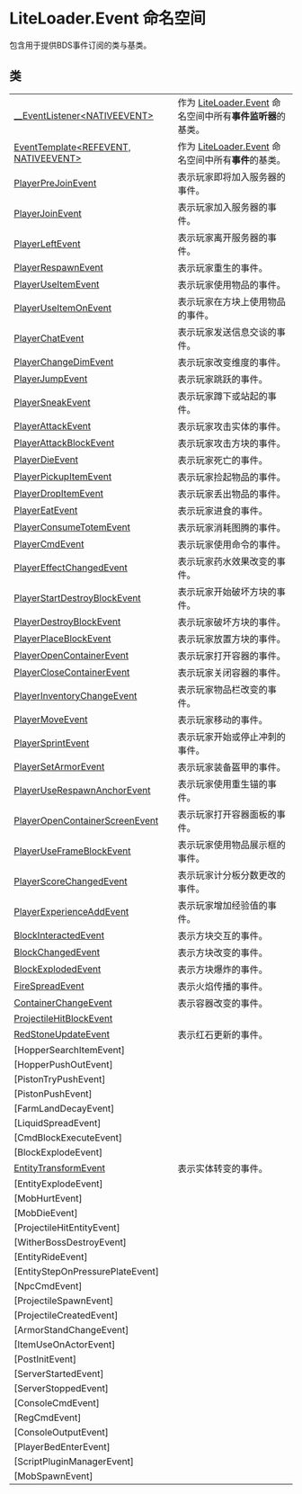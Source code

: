 # LiteLoader.Event 命名空间

包含用于提供BDS事件订阅的类与基类。

## 类

|||
|-|-|
|[__EventListener\<NATIVEEVENT\>](TemplateClass/__EventListener_NATIVEEVENT/__EventListener_NATIVEEVENT)|作为 [LiteLoader.Event](../../LiteLoader.Event) 命名空间中所有**事件监听器**的基类。|
|[EventTemplate\<REFEVENT, NATIVEEVENT\>](TemplateClass/EventTemplate_REFEVENT_NATIVEEVENT/EventTemplate_REFEVENT_NATIVEEVENT)|作为 [LiteLoader.Event](../../LiteLoader.Event) 命名空间中所有**事件**的基类。| 
|[PlayerPreJoinEvent](Class/PlayerPreJoinEvent)|表示玩家即将加入服务器的事件。|
|[PlayerJoinEvent](Class/PlayerJoinEvent)|表示玩家加入服务器的事件。|
|[PlayerLeftEvent](Class/PlayerLeftEvent)|表示玩家离开服务器的事件。|
|[PlayerRespawnEvent](Class/PlayerRespawnEvent)|表示玩家重生的事件。|
|[PlayerUseItemEvent](Class/PlayerUseItemEvent)|表示玩家使用物品的事件。|
|[PlayerUseItemOnEvent](Class/PlayerUseItemOnEvent)|表示玩家在方块上使用物品的事件。|
|[PlayerChatEvent](Class/PlayerChatEvent)|表示玩家发送信息交谈的事件。|
|[PlayerChangeDimEvent](Class/PlayerChangeDimEvent)|表示玩家改变维度的事件。|
|[PlayerJumpEvent](Class/PlayerJumpEvent)|表示玩家跳跃的事件。|
|[PlayerSneakEvent](Class/PlayerSneakEvent)|表示玩家蹲下或站起的事件。|
|[PlayerAttackEvent](Class/PlayerAttackEvent)|表示玩家攻击实体的事件。|
|[PlayerAttackBlockEvent](Class/PlayerAttackBlockEvent)|表示玩家攻击方块的事件。|
|[PlayerDieEvent](Class/PlayerDieEvent)|表示玩家死亡的事件。|
|[PlayerPickupItemEvent](Class/PlayerPickupItemEvent)|表示玩家捡起物品的事件。|
|[PlayerDropItemEvent](Class/PlayerDropItemEvent)|表示玩家丢出物品的事件。|
|[PlayerEatEvent](Class/PlayerEatEvent)|表示玩家进食的事件。|
|[PlayerConsumeTotemEvent](Class/PlayerConsumeTotemEvent)|表示玩家消耗图腾的事件。|
|[PlayerCmdEvent](Class/PlayerCmdEvent)|表示玩家使用命令的事件。|
|[PlayerEffectChangedEvent](Class/PlayerEffectChangedEvent)|表示玩家药水效果改变的事件。|
|[PlayerStartDestroyBlockEvent](Class/PlayerStartDestroyBlockEvent)|表示玩家开始破坏方块的事件。|
|[PlayerDestroyBlockEvent](Class/PlayerDestroyBlockEvent)|表示玩家破坏方块的事件。|
|[PlayerPlaceBlockEvent](Class/PlayerPlaceBlockEvent)|表示玩家放置方块的事件。|
|[PlayerOpenContainerEvent](Class/PlayerOpenContainerEvent)|表示玩家打开容器的事件。|
|[PlayerCloseContainerEvent](Class/PlayerCloseContainerEvent)|表示玩家关闭容器的事件。|
|[PlayerInventoryChangeEvent](Class/PlayerInventoryChangeEvent)|表示玩家物品栏改变的事件。|
|[PlayerMoveEvent](Class/PlayerMoveEvent)|表示玩家移动的事件。|
|[PlayerSprintEvent](Class/PlayerSprintEvent)|表示玩家开始或停止冲刺的事件。|
|[PlayerSetArmorEvent](Class/PlayerSetArmorEvent)|表示玩家装备盔甲的事件。|
|[PlayerUseRespawnAnchorEvent](Class/PlayerUseRespawnAnchorEvent)|表示玩家使用重生锚的事件。|
|[PlayerOpenContainerScreenEvent](Class/PlayerOpenContainerScreenEvent)|表示玩家打开容器面板的事件。|
|[PlayerUseFrameBlockEvent](Class/PlayerUseFrameBlockEvent)|表示玩家使用物品展示框的事件。|
|[PlayerScoreChangedEvent](Class/PlayerScoreChangedEvent)|表示玩家计分板分数更改的事件。|
|[PlayerExperienceAddEvent](Class/PlayerExperienceAddEvent)|表示玩家增加经验值的事件。|
|[BlockInteractedEvent](Class/BlockInteractedEvent)|表示方块交互的事件。|
|[BlockChangedEvent](Class/BlockChangedEvent)|表示方块改变的事件。|
|[BlockExplodedEvent](Class/BlockExplodedEvent)|表示方块爆炸的事件。|
|[FireSpreadEvent](Class/FireSpreadEvent)|表示火焰传播的事件。|
|[ContainerChangeEvent](Class/ContainerChangeEvent)|表示容器改变的事件。|
|[ProjectileHitBlockEvent](Class/ProjectileHitBlockEvent)||
|[RedStoneUpdateEvent](Class/RedStoneUpdateEvent)|表示红石更新的事件。|
|[HopperSearchItemEvent]||
|[HopperPushOutEvent]||
|[PistonTryPushEvent]||
|[PistonPushEvent]||
|[FarmLandDecayEvent]||
|[LiquidSpreadEvent]||
|[CmdBlockExecuteEvent]||
|[BlockExplodeEvent]||
|[EntityTransformEvent](Class/EntityTransformEvent)|表示实体转变的事件。|
|[EntityExplodeEvent]||
|[MobHurtEvent]||
|[MobDieEvent]||
|[ProjectileHitEntityEvent]||
|[WitherBossDestroyEvent]||
|[EntityRideEvent]||
|[EntityStepOnPressurePlateEvent]||
|[NpcCmdEvent]||
|[ProjectileSpawnEvent]||
|[ProjectileCreatedEvent]||
|[ArmorStandChangeEvent]||
|[ItemUseOnActorEvent]||
|[PostInitEvent]||
|[ServerStartedEvent]||
|[ServerStoppedEvent]||
|[ConsoleCmdEvent]||
|[RegCmdEvent]||
|[ConsoleOutputEvent]||
|[PlayerBedEnterEvent]||
|[ScriptPluginManagerEvent]||
|[MobSpawnEvent]||